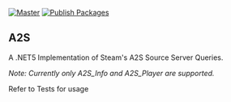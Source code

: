 [![Master](https://github.com/Crytilis/A2S/actions/workflows/main.yml/badge.svg?branch=master)](https://github.com/Crytilis/A2S/actions/workflows/main.yml) [![Publish Packages](https://github.com/Crytilis/A2S/actions/workflows/publish.yml/badge.svg?branch=master&event=push)](https://github.com/Crytilis/A2S/actions/workflows/publish.yml)
## A2S
A .NET5 Implementation of Steam's A2S Source Server Queries. 

*Note: Currently only A2S_Info and A2S_Player are supported.*


Refer to Tests for usage
